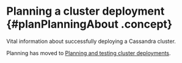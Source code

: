 # Planning a cluster deployment {#planPlanningAbout .concept}

Vital information about successfully deploying a Cassandra cluster.

Planning has moved to [Planning and testing cluster deployments](/en/landing_page/doc/landing_page/planning/planningAbout.html).

